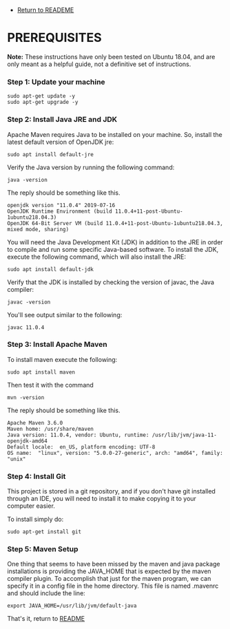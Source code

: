 * [Return to READEME](./README.md#markdown-header-prerequisites)

# PREREQUISITES 
__Note:__ These instructions have only been tested on Ubuntu 18.04, and are only meant as a helpful guide, not a definitive set of instructions.

### Step 1: Update your machine ###

	sudo apt-get update -y
	sudo apt-get upgrade -y

### Step 2: Install Java JRE and JDK ###
Apache Maven requires Java to be installed on your machine. So, install the latest default version of OpenJDK jre: 

	sudo apt install default-jre

Verify the Java version by running the following command:

	java -version

The reply should be something like this.

	openjdk version "11.0.4" 2019-07-16
	OpenJDK Runtime Environment (build 11.0.4+11-post-Ubuntu-1ubuntu218.04.3)
	OpenJDK 64-Bit Server VM (build 11.0.4+11-post-Ubuntu-1ubuntu218.04.3, mixed mode, sharing)

You will need the Java Development Kit (JDK) in addition to the JRE in order to compile and run some specific Java-based software. To install the JDK, execute the following command, which will also install the JRE:

	sudo apt install default-jdk

Verify that the JDK is installed by checking the version of javac, the Java compiler:

	javac -version

You'll see output similar to the following:

	javac 11.0.4

### Step 3: Install Apache Maven ###
To install maven execute the following:

	sudo apt install maven

Then test it with the command

	mvn -version
	
The reply should be something like this.

	Apache Maven 3.6.0
	Maven home: /usr/share/maven
	Java version: 11.0.4, vendor: Ubuntu, runtime: /usr/lib/jvm/java-11-openjdk-amd64
	Default locale:  en_US, platform encoding: UTF-8
	OS name:  "linux", version: "5.0.0-27-generic", arch: "amd64", family: "unix"
		
### Step 4: Install Git ###

This project is stored in a git repository, and if you don't have git installed through an IDE, you will need to install it to make copying it to your computer easier. 

To install simply do:
	
	sudo apt-get install git
	
### Step 5: Maven Setup ###
One thing that seems to have been missed by the maven and java package installations is providing the JAVA_HOME that is expected by the maven compiler plugin.  To accomplish that just for the maven program, we can specify it in a config file in the home directory.  This file is named .mavenrc and should include the line:

	export JAVA_HOME=/usr/lib/jvm/default-java

That's it, return to [README](./README.md)
